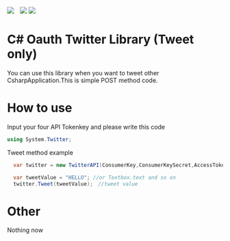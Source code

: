 [![](http://img.shields.io/badge/license-MIT-blue.svg?style=flat-square)](https://github.com/ItinoseSan/Csharp-Post-Library-for-TwitterAPI/blob/master/LICENCE)　![](https://img.shields.io/badge/language-csharp%20-orange.svg)
 ![](https://img.shields.io/badge/making-100%-brightgreen.svg)

# C# Oauth Twitter Library (Tweet only)
You can use this library when you want to tweet other CsharpApplication.This is simple POST method code.
# How to use
Input your four API Tokenkey and please write this code

```C#
using System.Twitter;
```
Tweet method example
```C#
  var twitter = new TwitterAPI(ConsumerKey,ConsumerKeySecret,AccessToken,AccessTokenSecret);

  var tweetValue = "HELLO"; //or Textbox.text and so on
  twitter.Tweet(tweetValue);　//tweet value
```
            
# Other
Nothing now
